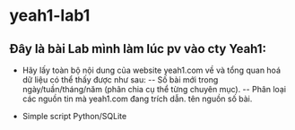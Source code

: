 # yeah1-lab1
## Đây là bài Lab mình làm lúc pv vào cty Yeah1:
- Hãy lấy toàn bộ nội dung của website yeah1.com về và tổng quan hoá dữ liệu có thể thấy được như sau: 
-- Số bài mới trong ngày/tuần/tháng/năm (phân chia cụ thể từng chuyên mục).
-- Phân loại các nguồn tin mà yeah1.com đang trích dẫn. tên nguồn số bài. 

- Simple script Python/SQLite
